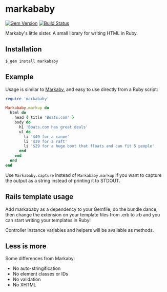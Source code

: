 # markababy

[![Gem Version](https://badge.fury.io/rb/markababy.svg)](https://badge.fury.io/rb/markababy) [![Build Status](https://api.travis-ci.org/timcraft/markababy.svg?branch=master)](https://travis-ci.org/timcraft/markababy)


Markaby's little sister. A small library for writing HTML in Ruby.


## Installation

    $ gem install markababy


## Example

Usage is similar to [Markaby](http://en.wikipedia.org/wiki/Markaby),
and easy to use directly from a Ruby script:

```ruby
require 'markababy'

Markababy.markup do
  html do
    head { title 'Boats.com' }
    body do
      h1 'Boats.com has great deals'
      ul do
        li '$49 for a canoe'
        li '$39 for a raft'
        li '$29 for a huge boot that floats and can fit 5 people'
      end
    end
  end
end
```

Use `Markababy.capture` instead of `Markababy.markup` if you want to capture
the output as a string instead of printing it to STDOUT.


## Rails template usage

Add markababy as a dependency to your Gemfile; do the bundle dance; then change
the extension on your template files from .erb to .rb and you can start writing
your templates in Ruby!

Controller instance variables and helpers will be available as methods.


## Less is more

Some differences from Markaby:

* No auto-stringification
* No element classes or IDs
* No validation
* No XHTML
